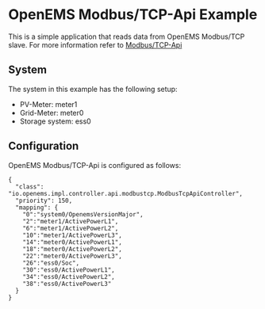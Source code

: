 # OpenEMS Modbus/TCP-Api Example

This is a simple application that reads data from OpenEMS Modbus/TCP slave. For more information refer to [Modbus/TCP-Api](
https://github.com/OpenEMS/openems/blob/master/doc/modbustcp-api.md)

## System

The system in this example has the following setup:

 - PV-Meter: meter1
 - Grid-Meter: meter0
 - Storage system: ess0

## Configuration

OpenEMS Modbus/TCP-Api is configured as follows:

```
{
  "class": "io.openems.impl.controller.api.modbustcp.ModbusTcpApiController",
  "priority": 150,
  "mapping": {
    "0":"system0/OpenemsVersionMajor",
	"2":"meter1/ActivePowerL1",
	"6":"meter1/ActivePowerL2",
	"10":"meter1/ActivePowerL3",
	"14":"meter0/ActivePowerL1",
	"18":"meter0/ActivePowerL2",
	"22":"meter0/ActivePowerL3",
	"26":"ess0/Soc",
	"30":"ess0/ActivePowerL1",
	"34":"ess0/ActivePowerL2",
	"38":"ess0/ActivePowerL3"
  }
}
```
